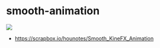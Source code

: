 # smooth-animation
![](https://i.gyazo.com/48556658df1eebb5ca42d0861703adc7.gif)  

- https://scrapbox.io/hounotes/Smooth_KineFX_Animation